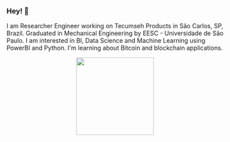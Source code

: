 ### Hey! 👋

I am Researcher Engineer working on Tecumseh Products in São Carlos, SP, Brazil. Graduated in Mechanical Engineering by EESC - Universidade de São Paulo. I am interested in BI, Data Science and Machine Learning using PowerBI and Python. I'm learning about Bitcoin and blockchain applications.

<div align="center">
  <a href="https://github.com/NicoDsS>
  <img height="180em" src="https://github-readme-stats.vercel.app/api?username=NicoDsS&show_icons=true&theme=dark&include_all_commits=true&count_private=true"/>
  <img height="180em" src="https://github-readme-stats.vercel.app/api/top-langs/?username=NicoDsS&layout=compact&langs_count=7&theme=dark"/>
</div>
